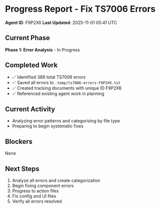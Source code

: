 # Progress Report - Fix TS7006 Errors

**Agent ID**: F9P2X6
**Last Updated**: 2025-11-01 05:41 UTC

## Current Phase
**Phase 1: Error Analysis** - In Progress

## Completed Work
- ✅ Identified 389 total TS7006 errors
- ✅ Saved all errors to `.temp/ts7006-errors-F9P2X6.txt`
- ✅ Created tracking documents with unique ID F9P2X6
- ✅ Referenced existing agent work in planning

## Current Activity
- Analyzing error patterns and categorizing by file type
- Preparing to begin systematic fixes

## Blockers
None

## Next Steps
1. Analyze all errors and create categorization
2. Begin fixing component errors
3. Progress to action files
4. Fix config and UI files
5. Verify all errors resolved
